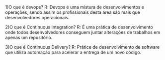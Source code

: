 1)O que é devops?
R: Devops é uma mistura de desenvolvimentos e operações, sendo assim os profissionais desta área são mais que desenvolvedores operacionais.

2)O que é Continuous Integration?
R: É uma prática de desenvolvimento onde todos desenvolvedores conseguem juntar alterações de trabalhos em apenas um repositório.

3)O que é Continuous Delivery?
R: Prátice de desenvolvimento de software que utiliza automação para acelerar a entrega de um novo código.